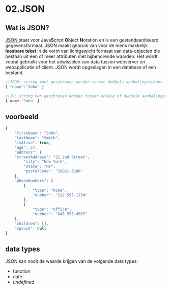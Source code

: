 # 02.JSON

## Wat is JSON?

[JSON ](https://www.json.org/json-en.html)staat voor **J**ava**S**cript **O**bject **N**otation en is een gestandaardiseerd gegevensformaat. JSON maakt gebruik van voor de mens makkelijk **leesbare tekst** in de vorm van lichtgewicht formaat van data-objecten die bestaan uit een of meer attributen met bijbehorende waarden. Het wordt vooral gebruikt voor het uitwisselen van data tussen webserver en webapplicatie of client. JSON wordt opgeslagen in een database of een bestand.

```javascript
//JSON: string moet geschreven worden tussen dubbele aanhalingstekens
{ "name":"John" }

//JS: string kan geschreven worden tussen enkele of dubbele aanhalingstekens
{ name:'John' }
```

## voorbeeld

```javascript
{
    "firstName": "John",
    "lastName": "Smith",
    "isAlive": true,
    "age": 27,
    "address": {
    "streetAddress": "21 2nd Street",
        "city": "New York",
        "state": "NY",
        "postalCode": "10021-3100"
    },
    "phoneNumbers": [
        {
            "type": "home",
            "number": "212 555-1234"
        },
        {
            "type": "office",
            "number": "646 555-4567"
    ],
    "children": [],
    "spouse": null
}

```

## data types

JSON kan nooit de waarde krijgen van de volgende data types:

* function
* date
* _undefined_



